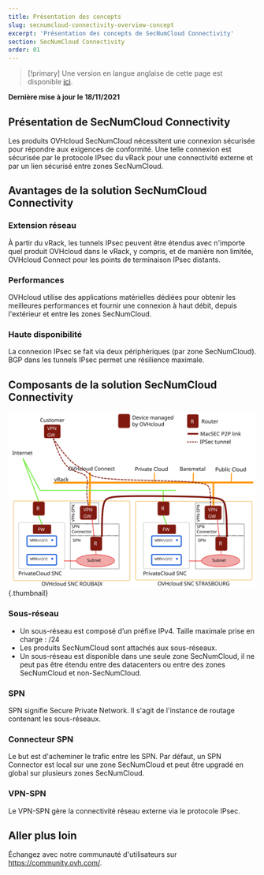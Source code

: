 ```yaml
---
title: Présentation des concepts
slug: secnumcloud-connectivity-overview-concept
excerpt: 'Présentation des concepts de SecNumCloud Connectivity'
section: SecNumCloud Connectivity
order: 01
---
```


> [!primary]
> Une version en langue anglaise de cette page est disponible [ici](https://docs.ovh.com/gb/en/network-ip/secnumcloud-connectivity-overview-concept/).
>

**Dernière mise à jour le 18/11/2021**

## Présentation de SecNumCloud Connectivity

Les produits OVHcloud SecNumCloud nécessitent une connexion sécurisée pour répondre aux exigences de conformité. Une telle connexion est sécurisée par le protocole IPsec du vRack pour une connectivité externe et par un lien sécurisé entre zones SecNumCloud.

## Avantages de la solution SecNumCloud Connectivity

### Extension réseau

À partir du vRack, les tunnels IPsec peuvent être étendus avec n'importe quel produit OVHcloud dans le vRack, y compris, et de manière non limitée, OVHcloud Connect pour les points de terminaison IPsec distants.

### Performances

OVHcloud utilise des applications matérielles dédiées pour obtenir les meilleures performances et fournir une connexion à haut débit, depuis l'extérieur et entre les zones SecNumCloud.

### Haute disponibilité

La connexion IPsec se fait via deux périphériques (par zone SecNumCloud). BGP dans les tunnels IPsec permet une résilience maximale.

## Composants de la solution SecNumCloud Connectivity

![SNC Network Global Overview](images/SNC-Global-Network.svg){.thumbnail}

### Sous-réseau

* Un sous-réseau est composé d’un préfixe IPv4. Taille maximale prise en charge : /24
* Les produits SecNumCloud sont attachés aux sous-réseaux.
* Un sous-réseau est disponible dans une seule zone SecNumCloud, il ne peut pas être étendu entre des datacenters ou entre des zones SecNumCloud et non-SecNumCloud.

### SPN

SPN signifie Secure Private Network. Il s'agit de l'instance de routage contenant les sous-réseaux.

### Connecteur SPN

Le but est d'acheminer le trafic entre les SPN. Par défaut, un SPN Connector est local sur une zone SecNumCloud et peut être upgradé en global sur plusieurs zones SecNumCloud.

### VPN-SPN

Le VPN-SPN gère la connectivité réseau externe via le protocole IPsec.

## Aller plus loin

Échangez avec notre communauté d'utilisateurs sur <https://community.ovh.com/>.
